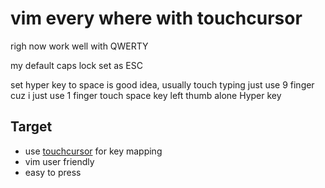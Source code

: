 # vim every where with touchcursor

righ now work well with QWERTY

my default caps lock set as ESC

set hyper key to space is good idea, usually touch typing just use 9 finger cuz i just use 1 finger touch space key left thumb alone Hyper key

## Target

* use [touchcursor](https://github.com/donniebreve/touchcursor-linux) for key mapping
* vim user friendly
* easy to press
